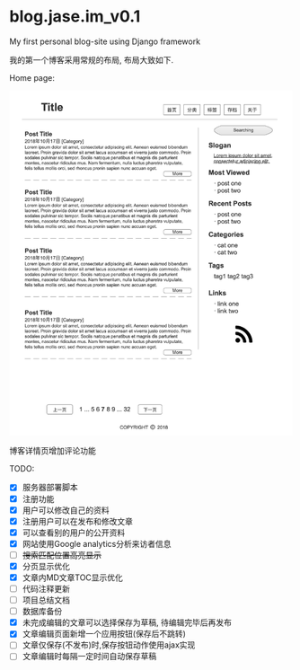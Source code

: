 # blog.jase.im_v0.1
My first personal blog-site using Django framework

我的第一个博客采用常规的布局, 布局大致如下.

Home page:

![home](README.assets/home.png)

博客详情页增加评论功能

TODO:

-   [x] 服务器部署脚本
-   [x] 注册功能
-   [x] 用户可以修改自己的资料
-   [x] 注册用户可以在发布和修改文章
-   [x] 可以查看别的用户的公开资料
-   [x] 网站使用Google analytics分析来访者信息
-   [ ] ~~搜索匹配位置高亮显示~~
-   [x] 分页显示优化
-   [x] 文章内MD文章TOC显示优化
-   [ ] 代码注释更新
-   [ ] 项目总结文档
-   [ ] 数据库备份
-   [x] 未完成编辑的文章可以选择保存为草稿, 待编辑完毕后再发布
-   [x] 文章编辑页面新增一个应用按钮(保存后不跳转)
-   [ ] 文章仅保存(不发布)时,保存按钮动作使用ajax实现
-   [ ] 文章编辑时每隔一定时间自动保存草稿